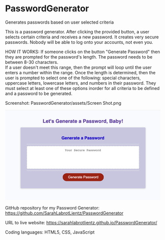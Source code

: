 # PasswordGenerator
Generates passwords based on user selected criteria



This is a password generator. After clicking the provided button, a user selects certain criteria and receives a new password. It creates very secure passwords. Nobody will be able to log onto your accounts, not even you. 

HOW IT WORKS:
If someone clicks on the button "Generate Password" then they are prompted for the password's length. The password needs to be between 8-30 characters.  
If a user doesn't meet this range, then the prompt will loop until the user enters a number within the range. Once the length is determined, then the user is prompted to select one of the following: special characters, uppercase letters, lowercase letters, and numbers in their password. They must select at least one of these options inorder for all criteria to be defined and a password to be generated.

Screenshot: PasswordGenerator/assets/Screen Shot.png

![The Password Generator application displays a red button to "Generate Password".](./Assets/ScreenShot.png)

GitHub repository for my Password Generator: https://github.com/SarahLabrotLientz/PasswordGenerator

URL to live website: https://sarahlabrotlientz.github.io/PasswordGenerator/


Coding languages: HTML5, CSS, JavaScript